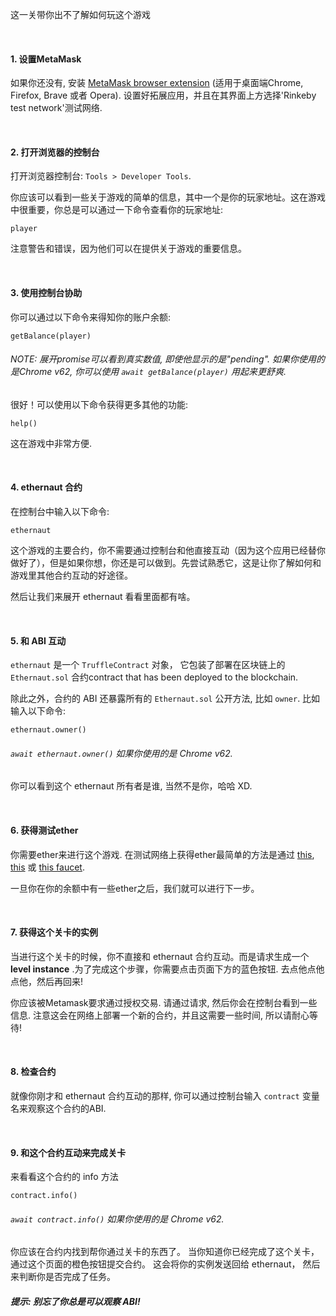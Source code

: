 这一关带你出不了解如何玩这个游戏

&nbsp;
#### 1. 设置MetaMask
如果你还没有, 安装 [MetaMask browser extension](https://metamask.io/) (适用于桌面端Chrome, Firefox, Brave 或者 Opera).
设置好拓展应用，并且在其界面上方选择'Rinkeby test network'测试网络.

&nbsp;
#### 2. 打开浏览器的控制台
打开浏览器控制台: `Tools > Developer Tools`.

你应该可以看到一些关于游戏的简单的信息，其中一个是你的玩家地址。这在游戏中很重要，你总是可以通过一下命令查看你的玩家地址:
```
player
```

注意警告和错误，因为他们可以在提供关于游戏的重要信息。

&nbsp;
#### 3. 使用控制台协助

你可以通过以下命令来得知你的账户余额:
```
getBalance(player)
```
###### NOTE: 展开promise可以看到真实数值, 即使他显示的是"pending". 如果你使用的是Chrome v62, 你可以使用 `await getBalance(player)` 用起来更舒爽.

很好！可以使用以下命令获得更多其他的功能:
```
help()
```
这在游戏中非常方便.

&nbsp;
#### 4. ethernaut 合约
在控制台中输入以下命令:
```
ethernaut
```

这个游戏的主要合约，你不需要通过控制台和他直接互动（因为这个应用已经替你做好了），但是如果你想，你还是可以做到。先尝试熟悉它，这是让你了解如何和游戏里其他合约互动的好途径。

然后让我们来展开 ethernaut 看看里面都有啥。

&nbsp;
#### 5. 和 ABI 互动
`ethernaut` 是一个 `TruffleContract` 对象， 它包装了部署在区块链上的 `Ethernaut.sol` 合约contract that has been deployed to the blockchain.

除此之外，合约的 ABI 还暴露所有的 `Ethernaut.sol` 公开方法, 比如 `owner`. 比如输入以下命令:
```
ethernaut.owner()
```
###### `await ethernaut.owner()` 如果你使用的是 Chrome v62.
你可以看到这个 ethernaut 所有者是谁, 当然不是你，哈哈 XD.

&nbsp;
#### 6. 获得测试ether
你需要ether来进行这个游戏. 在测试网络上获得ether最简单的方法是通过 [this](https://faucet.rinkeby.io/), [this](https://faucets.chain.link/rinkeby) 或 [this faucet](https://faucet.paradigm.xyz/).

一旦你在你的余额中有一些ether之后，我们就可以进行下一步。

&nbsp;
#### 7. 获得这个关卡的实例
当进行这个关卡的时候，你不直接和 ethernaut 合约互动。而是请求生成一个 **level instance** .为了完成这个步骤，你需要点击页面下方的蓝色按钮. 去点他点他点他，然后再回来!

你应该被Metamask要求通过授权交易. 请通过请求, 然后你会在控制台看到一些信息. 注意这会在网络上部署一个新的合约，并且这需要一些时间, 所以请耐心等待!

&nbsp;
#### 8. 检查合约
就像你刚才和 ethernaut 合约互动的那样, 你可以通过控制台输入 `contract` 变量名来观察这个合约的ABI.

&nbsp;
#### 9. 和这个合约互动来完成关卡
来看看这个合约的 info 方法
```
contract.info()
```
###### `await contract.info()` 如果你使用的是 Chrome v62.
你应该在合约内找到帮你通过关卡的东西了。
当你知道你已经完成了这个关卡，通过这个页面的橙色按钮提交合约。
这会将你的实例发送回给 ethernaut， 然后来判断你是否完成了任务。



##### 提示: 别忘了你总是可以观察 ABI!
